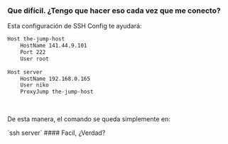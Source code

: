 ### Que difícil. ¿Tengo que hacer eso cada vez que me conecto?
Esta configuración de SSH Config te ayudará:
```bash
Host the-jump-host
    HostName 141.44.9.101
    Port 222
    User root
    
Host server
    HostName 192.168.0.165
    User niko
    ProxyJump the-jump-host
```
<br>
<p>De esta manera, el comando se queda simplemente en:</p>
`ssh server`
#### Facil, ¿Verdad?
